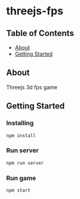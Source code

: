 # threejs-fps

## Table of Contents

- [About](#about)
- [Getting Started](#getting_started)

## About <a name = "about"></a>

Threejs 3d fps game

## Getting Started <a name = "getting_started"></a>


### Installing

```
npm install
```

### Run server

```
npm run server
```

### Run game
```
npm start
```
